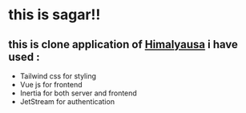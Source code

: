 <h1>this is sagar!!</hi>
<h2>
this is clone application of <a href="https://himalayausa.com">Himalyausa</a>
 i have used :<br />
</h2>
<ul>
 <li>Tailwind css for styling</li>
  <li>Vue js for frontend</li>
   <li>Inertia for both server and frontend</li>
    <li>JetStream for authentication</li>
   
   
 </ul>